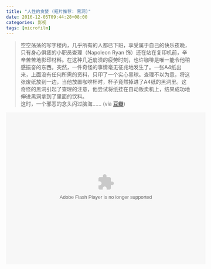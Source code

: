 ```yaml
---
title: "人性的贪婪 (短片推荐: 黑洞)"
date: 2016-12-05T09:44:28+08:00
categories: 影视
tags: [microfilm]
---
```


>空空荡荡的写字楼内，几乎所有的人都已下班，享受属于自己的快乐夜晚，只有身心俱疲的小职员查理（Napoleon Ryan 饰）还在站在复印机前，辛辛苦苦地影印材料。在这种几近崩溃的疲劳时刻，也许咖啡是唯一能令他稍感振奋的东西。突然，一件奇怪的事情毫无征兆地发生了。一张A4纸出来，上面没有任何所需的资料，只印了一个实心黑球。查理不以为意，将这张废纸放到一边，当他放置咖啡杯时，杯子竟然掉进了A4纸的黑洞里。这奇怪的黑洞引起了查理的注意，他尝试将纸挂在自动贩卖机上，结果成功地伸进黑洞拿到了里面的饮料。  
这时，一个邪恶的念头闪过脑海…… (via [豆瓣](https://movie.douban.com/subject/4016948/))<!--more-->

<embed height="415" width="544" quality="high" allowfullscreen="true" type="application/x-shockwave-flash" src="//static.hdslb.com/miniloader.swf" flashvars="aid=1558545&page=1" pluginspage="//www.adobe.com/shockwave/download/download.cgi?P1_Prod_Version=ShockwaveFlash"></embed>
